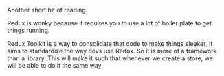 Another short bit of reading.

Redux is wonky because it requires you to use a lot of boiler plate to get things running. 

Redux Toolkit is a way to consolidate that code to make things sleeker. It aims to standardize the way devs use Redux. So it is more of a framework than a library. This will make it such that whenever we create a store, we will be able to do it the same way. 
